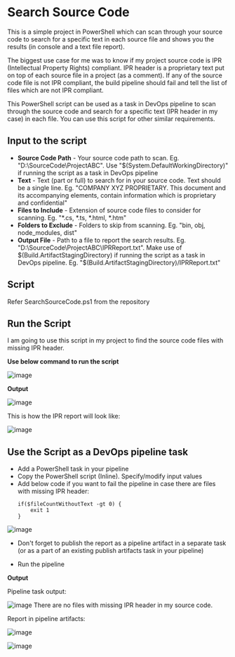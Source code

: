 # Search Source Code
This is a simple project in PowerShell which can scan through your source code to search for a specific text in each source file and shows you the results (in console and a text file report).

The biggest use case for me was to know if my project source code is IPR (Intellectual Property Rights) compliant. IPR header is a proprietary text put on top of each source file in a project (as a comment). If any of the source code file is not IPR compliant, the build pipeline should fail and tell the list of files which are not IPR compliant.

This PowerShell script can be used as a task in DevOps pipeline to scan through the source code and search for a specific text (IPR header in my case) in each file. You can use this script for other similar requirements.

## Input to the script
- **Source Code Path** - Your source code path to scan. Eg. "D:\SourceCode\ProjectABC". Use "$(System.DefaultWorkingDirectory)" if running the script as a task in DevOps pipeline
- **Text** - Text (part or full) to search for in your source code. Text should be a single line. Eg. "COMPANY XYZ PROPRIETARY. This document and its accompanying elements, contain information which is proprietary and confidential"
- **Files to Include** - Extension of source code files to consider for scanning. Eg. "*.cs, *.ts, *.html, *.htm"
- **Folders to Exclude** - Folders to skip from scanning. Eg. "bin, obj, node_modules, dist"
-  **Output File** - Path to a file to report the search results. Eg. "D:\SourceCode\ProjectABC\IPRReport.txt". Make use of $(Build.ArtifactStagingDirectory) if running the script as a task in DevOps pipeline. Eg. "$(Build.ArtifactStagingDirectory)/IPRReport.txt"

## Script
Refer SearchSourceCode.ps1 from the repository

## Run the Script
I am going to use this script in my project to find the source code files with missing IPR header.

**Use below command to run the script**

![image](https://user-images.githubusercontent.com/42836797/202135464-37335948-3d1f-4c3d-a1d6-84acd6db7a39.png)

**Output**

![image](https://user-images.githubusercontent.com/42836797/202139326-1ac5a1ba-47ad-4869-9aa7-18f5761c0d7d.png)

This is how the IPR report will look like:

![image](https://user-images.githubusercontent.com/42836797/202139809-233ec3de-c534-44fb-8beb-e3a0de8c8ac5.png)

## Use the Script as a DevOps pipeline task
- Add a PowerShell task in your pipeline
- Copy the PowerShell script (Inline). Specify/modify input values
- Add below code if you want to fail the pipeline in case there are files with missing IPR header:
  ```
  if($fileCountWithoutText -gt 0) {
      exit 1
  }
  ```
![image](https://user-images.githubusercontent.com/42836797/202144543-42bcdde1-9a15-4a5e-bc20-26241366d6eb.png)

- Don't forget to publish the report as a pipeline artifact in a separate task (or as a part of an existing publish artifacts task in your pipeline)

- Run the pipeline

**Output**

Pipeline task output:

![image](https://user-images.githubusercontent.com/42836797/202148716-24f154ad-3cc1-42f4-bbc0-228be0dc4b74.png)
There are no files with missing IPR header in my source code.

Report in pipeline artifacts:

![image](https://user-images.githubusercontent.com/42836797/202149265-53726503-9962-4c9c-b5d5-0c2f35d0a608.png)

![image](https://user-images.githubusercontent.com/42836797/202150148-3d787d64-4516-4f89-82f1-db51a47f3ce7.png)

